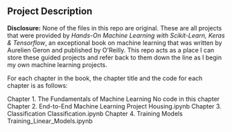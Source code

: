 ## Project Description

**Disclosure:** None of the files in this repo are original. These are all projects that were provided by *Hands-On Machine Learning with Scikit-Learn, Keras & Tensorflow*, an exceptional book on machine learning that was written by Aurelien Geron and published by O'Reilly. This repo acts as a place I can store these guided projects and refer back to them down the line as I begin my own machine learning projects.

For each chapter in the book, the chapter title and the code for each chapter is as follows:

Chapter 1. The Fundamentals of Machine Learning    No code in this chapter
Chapter 2. End-to-End Machine Learning Project    Housing.ipynb
Chapter 3. Classification    Classification.ipynb
Chapter 4. Training Models    Training_Linear_Models.ipynb


